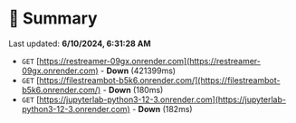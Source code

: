 # 📖 Summary
Last updated: **6/10/2024, 6:31:28 AM**

- `GET` [https://restreamer-09gx.onrender.com](https://restreamer-09gx.onrender.com) - **Down** (421399ms)
- `GET` [https://filestreambot-b5k6.onrender.com/](https://filestreambot-b5k6.onrender.com/) - **Down** (180ms)
- `GET` [https://jupyterlab-python3-12-3.onrender.com](https://jupyterlab-python3-12-3.onrender.com) - **Down** (182ms)
